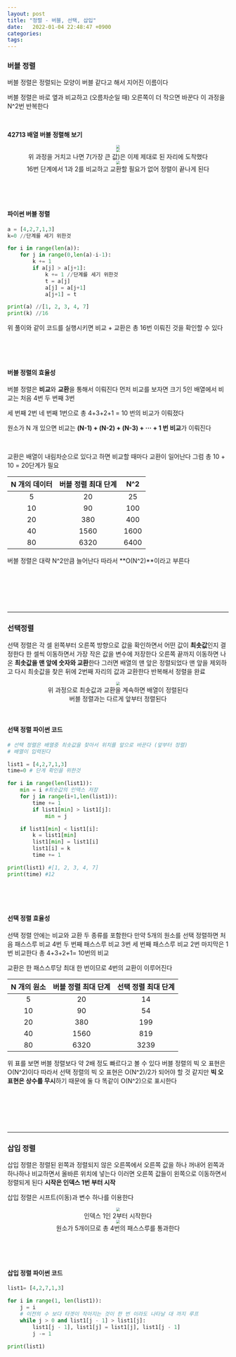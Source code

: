 ```yaml
---
layout: post
title: "정렬 - 버블, 선택, 삽입"
date:   2022-01-04 22:48:47 +0900
categories:
tags:
---
```


### 버블 정렬

버블 정렬은 정렬되는 모양이 버블 같다고 해서 지어진 이름이다

버블 정렬은 바로 옆과 비교하고 (오름차순일 때) 오른쪽이 더 작으면 바꾼다 이 과정을 N^2번 반복한다

&nbsp;

**42713 배열 버블 정렬해 보기**

<center>
<img src="https://user-images.githubusercontent.com/80758613/201485522-2d5ca3e3-4cdf-459e-983a-45bb96e5011e.jpg" style="zoom:50%;">
</center>

<center>
<img src="https://user-images.githubusercontent.com/80758613/201485532-6903cc92-c6f9-47fa-a746-5f72f0c46ace.jpg" style="zoom:50%;">
</center>

<center>위 과정을 거치고 나면 7(가장 큰 값)은 이제 제대로 된 자리에 도착했다</center>

<center>
<img src="https://user-images.githubusercontent.com/80758613/201485586-881ce814-cf42-4e9d-ba4a-641adc005073.jpg" style="zoom:50%;">
</center>

<center>16번 단계에서 1과 2를 비교하고 교환할 필요가 없어 정렬이 끝나게 된다</center>

&nbsp;

&nbsp;

#### 파이썬 버블 정렬

``` python
a = [4,2,7,1,3]
k=0 //단계를 세기 위한것

for i in range(len(a)):
    for j in range(0,len(a)-i-1):
        k += 1
        if a[j] > a[j+1]:
            k += 1 //단계를 세기 위한것
            t = a[j]
            a[j] = a[j+1]
            a[j+1] = t

print(a) //[1, 2, 3, 4, 7]
print(k) //16
```

위 풀이와 같이 코드를 실행시키면 비교 + 교환은 총 16번 이뤄진 것을 확인할 수 있다

&nbsp;

&nbsp;

#### 버블 정렬의 효율성

버블 정렬은 **비교**와 **교환**을 통해서 이뤄진다 먼저 비교를 보자면 크기 5인 배열에서 비교는 처음 4번 두 번째 3번

세 번째 2번 네 번째 1번으로 총 4+3+2+1 = 10 번의 비교가 이뤄졌다

원소가 N 개 있으면 비교는 **(N-1) + (N-2) + (N-3) + ··· + 1 번 비교**가 이뤄진다

&nbsp;

교환은 배열이 내림차순으로 있다고 하면 비교할 때마다 교환이 일어난다 그럼 총 10 + 10 = 20단계가 필요

| N 개의 데이터 | 버블 정렬 최대 단계 | N^2  |
| :-----------: | :-----------------: | :--: |
|       5       |         20          |  25  |
|      10       |         90          | 100  |
|      20       |         380         | 400  |
|      40       |        1560         | 1600 |
|      80       |        6320         | 6400 |

버블 정렬은 대략 N^2만큼 늘어난다 따라서 **O(N^2)**이라고 부른다

&nbsp;

&nbsp;

&nbsp;

---

### 선택정렬

선택 정렬은 각 셀 왼쪽부터 오른쪽 방향으로 값을 확인하면서 어떤 값이 **최솟값**인지 결정한다 한 셀씩 이동하면서 가장 작은 값을 변수에 저장한다 오른쪽 끝까지 이동하면 나온 **최솟값을 맨 앞에 숫자와 교환**한다 그러면 배열의 맨 앞은 정렬되었다 맨 앞을 제외하고 다시 최솟값을 찾은 뒤에 2번째 자리의 값과 교환한다 반복해서 정렬을 완료

<center>
<img src="https://user-images.githubusercontent.com/80758613/201485760-7b8c2154-eab2-4bbf-81c7-39f16d3fe293.jpg" style="zoom:50%;">
</center>

<center>위 과정으로 최솟값과 교환을 계속하면 배열이 정렬된다 </center>

<center>버블 정렬과는 다르게 앞부터 정렬된다</center>

&nbsp;

#### 선택 정렬 파이썬 코드

``` python
# 선택 정렬은 배열중 최솟값을 찾아서 위치를 앞으로 바꾼다 (앞부터 정렬)
# 배열이 입력된다 

list1 = [4,2,7,1,3]
time=0 # 단계 확인을 위한것

for i in range(len(list1)):
    min = i #최솟값의 인덱스 저장
    for j in range(i+1,len(list1)):
        time += 1
        if list1[min] > list1[j]:
            min = j

    if list1[min] < list1[i]:
        k = list1[min]
        list1[min] = list1[i]
        list1[i] = k
        time += 1

print(list1) #[1, 2, 3, 4, 7]
print(time) #12
```

&nbsp;

&nbsp;

#### 선택 정렬 효율성

선택 정렬 안에는 비교와 교환 두 종류를 포함한다 만약 5개의 원소를 선택 정렬하면 처음 패스스루 비교 4번 두 번째 패스스루 비교 3번 세 번째 패스스루 비교 2번 마지막은 1번 비교한다 총 4+3+2+1= 10번의 비교

교환은 한 패스스루당 최대 한 번이므로 4번의 교환이 이루어진다

| N 개의 원소 | 버블 정렬 최대 단계 | 선택 정렬 최대 단계 |
| :---------: | :-----------------: | :-----------------: |
|      5      |         20          |         14          |
|     10      |         90          |         54          |
|     20      |         380         |         199         |
|     40      |        1560         |         819         |
|     80      |        6320         |        3239         |

위 표를 보면 버블 정렬보다 약 2배 정도 빠르다고 볼 수 있다 버블 정렬의 빅 오 표현은 O(N^2)이다 따라서 선택 정렬의 빅 오 표현은 O(N^2)/2가 되어야 할 것 같지만 **빅 오 표현은 상수를 무시**하기 때문에 둘 다 똑같이 O(N^2)으로 표시한다

&nbsp;

&nbsp;

&nbsp;

---

### 삽입 정렬

삽입 정렬은 정렬된 왼쪽과 정렬되지 않은 오른쪽에서 오른쪽 값을 하나 꺼내어 왼쪽과 하나하나 비교하면서 올바른 위치에 넣는다 이러면 오른쪽 값들이 왼쪽으로 이동하면서 정렬되게 된다 **시작은 인덱스 1번 부터 시작**

삽입 정렬은 시프트(이동)과 변수 하나를 이용한다

<center>
<img src="https://user-images.githubusercontent.com/80758613/201485903-ed6fa945-d139-495e-8e96-20437cacd6ca.jpg" style="zoom:50%;">
</center>

<center>인덱스 1인 2부터 시작한다</center>

<center>
<img src="https://user-images.githubusercontent.com/80758613/201485932-63523e5d-458d-4c39-97cb-383ba25bc52a.jpg" style="zoom:50%;">
</center>

<center>원소가 5개이므로 총 4번의 패스스루를 통과한다</center>

&nbsp;

&nbsp;

#### 삽입 정렬 파이썬 코드

```python
list1= [4,2,7,1,3]

for i in range(1, len(list1)):
    j = i
    # 이전의 수 보다 타겟이 작아지는 것이 한 번 이라도 나타날 대 까지 루프
    while j > 0 and list1[j - 1] > list1[j]:
        list1[j - 1], list1[j] = list1[j], list1[j - 1]
        j -= 1
      
print(list1)
```

